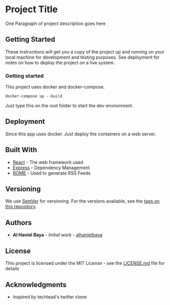 # Project Title

One Paragraph of project description goes here

## Getting Started

These instructions will get you a copy of the project up and running on your local machine for development and testing purposes. See deployment for notes on how to deploy the project on a live system.

### Getting started

This project uses docker and docker-compose.


```
docker-compose up --build
```

Just type this on the root folder to start the dev environment.



## Deployment

Since this app uses docker. Just deploy the containers on a web server.

## Built With

* [React](http://www.dropwizard.io/1.0.2/docs/) - The web framework used
* [Express](https://maven.apache.org/) - Dependency Management
* [ROME](https://rometools.github.io/rome/) - Used to generate RSS Feeds


## Versioning

We use [SemVer](http://semver.org/) for versioning. For the versions available, see the [tags on this repository](https://github.com/your/project/tags). 

## Authors

* **Al Haniel Baya** - *Initial work* - [alhanielbaya](https://github.com/alhanielbaya)


## License

This project is licensed under the MIT License - see the [LICENSE.md](LICENSE.md) file for details

## Acknowledgments

* Inspired by techlead's twitter clone
